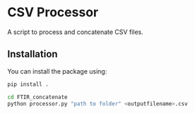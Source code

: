 # CSV Processor

A script to process and concatenate CSV files.

## Installation

You can install the package using:

```sh
pip install .
```
```sh
cd FTIR_concatenate
python processor.py "path to folder" <outputfilename>.csv
```